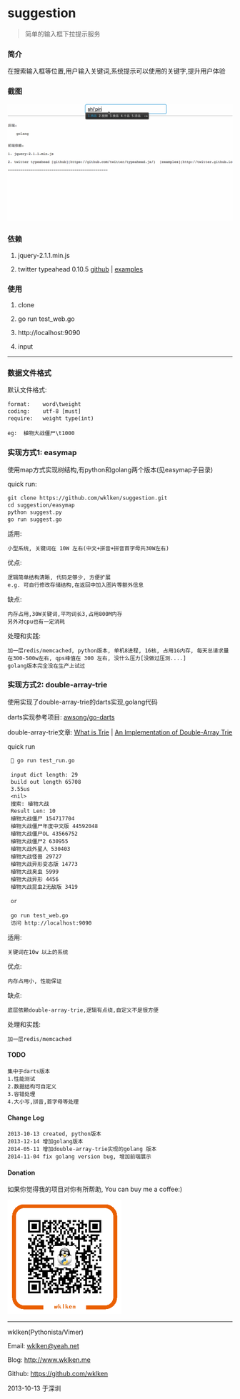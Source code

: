 suggestion
==========

> 简单的输入框下拉提示服务

### 简介

在搜索输入框等位置,用户输入关键词,系统提示可以使用的关键字,提升用户体验

### 截图

![img](https://raw.githubusercontent.com/wklken/gallery/master/suggestion/suggestion.gif)

### 依赖

1. jquery-2.1.1.min.js

2. twitter typeahead 0.10.5 [github](https://github.com/twitter/typeahead.js/) | [examples](http://twitter.github.io/typeahead.js/examples/)

### 使用

1. clone

2. go run test_web.go

3. http://localhost:9090

4. input

---------------

### 数据文件格式

默认文件格式:

    format:    word\tweight
    coding:    utf-8 [must]
    require:   weight type(int)

    eg:  植物大战僵尸\t1000






### 实现方式1: easymap

使用map方式实现树结构,有python和golang两个版本(见easymap子目录)

quick run:

```shell
git clone https://github.com/wklken/suggestion.git
cd suggestion/easymap
python suggest.py
go run suggest.go
```

适用:

    小型系统, 关键词在 10W 左右(中文+拼音+拼音首字母共30W左右)

优点:

    逻辑简单结构清晰, 代码足够少, 方便扩展
    e.g. 可自行修改存储结构,在返回中加入图片等额外信息

缺点:

    内存占用,30W关键词,平均词长3,占用800M内存
    另外对cpu也有一定消耗

处理和实践:

    加一层redis/memcached, python版本, 单机8进程, 16核, 占用1G内存, 每天总请求量在300-500w左右, qps峰值在 300 左右, 没什么压力[没做过压测....]
    golang版本完全没在生产上试过

### 实现方式2: double-array-trie

使用实现了double-array-trie的darts实现,golang代码

darts实现参考项目: [awsong/go-darts](https://github.com/awsong/go-darts)

double-array-trie文章: [What is Trie](http://en.wikipedia.org/wiki/Trie) | [An Implementation of Double-Array Trie](http://linux.thai.net/~thep/datrie/datrie.html)

quick run

      go run test_run.go

     input dict length: 29
     build out length 65708
     3.55us
     <nil>
     搜索: 植物大战
     Result Len: 10
     植物大战僵尸 154717704
     植物大战僵尸年度中文版 44592048
     植物大战僵尸OL 43566752
     植物大战僵尸2 630955
     植物大战外星人 530403
     植物大战怪兽 29727
     植物大战异形变态版 14773
     植物大战臭虫 5999
     植物大战异形 4456
     植物大战昆虫2无敌版 3419
     
     or
     
     go run test_web.go
     访问 http://localhost:9090

适用:

    关键词在10w 以上的系统

优点:

    内存占用小, 性能保证

缺点:

    底层依赖double-array-trie,逻辑有点绕,自定义不是很方便

处理和实践:

    加一层redis/memcached

#### TODO

    集中于darts版本
    1.性能测试
    2.数据结构可自定义
    3.容错处理
    4.大小写,拼音,首字母等处理

#### Change Log


    2013-10-13 created, python版本
    2013-12-14 增加golang版本
    2014-05-11 增加double-array-trie实现的golang 版本
    2014-11-04 fix golang version bug, 增加前端展示

#### Donation

如果你觉得我的项目对你有所帮助, You can buy me a coffee:)

![donation](https://raw.githubusercontent.com/wklken/gallery/master/donation/donation.png)

---------------


wklken(Pythonista/Vimer)

Email: wklken@yeah.net

Blog: http://www.wklken.me

Github: https://github.com/wklken

2013-10-13 于深圳
